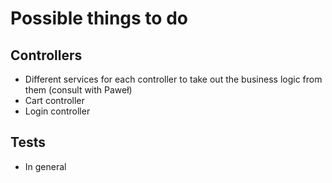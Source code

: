# Possible things to do
## Controllers
- Different services for each controller to take out the business logic from them (consult with Paweł)
- Cart controller
- Login controller

## Tests
- In general